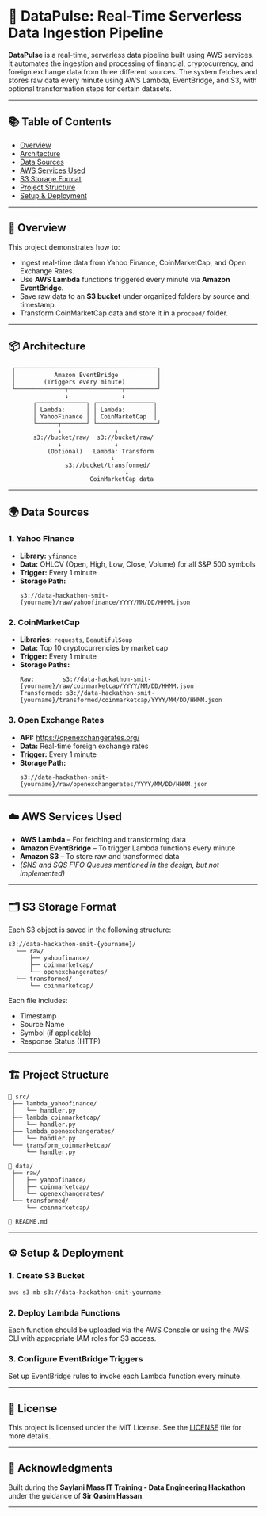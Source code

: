 # 🚀 DataPulse: Real-Time Serverless Data Ingestion Pipeline

**DataPulse** is a real-time, serverless data pipeline built using AWS services. It automates the ingestion and processing of financial, cryptocurrency, and foreign exchange data from three different sources. The system fetches and stores raw data every minute using AWS Lambda, EventBridge, and S3, with optional transformation steps for certain datasets.

---

## 📚 Table of Contents

- [Overview](#overview)
- [Architecture](#architecture)
- [Data Sources](#data-sources)
- [AWS Services Used](#aws-services-used)
- [S3 Storage Format](#s3-storage-format)
- [Project Structure](#project-structure)
- [Setup & Deployment](#setup--deployment)

---

## 🧠 Overview

This project demonstrates how to:

- Ingest real-time data from Yahoo Finance, CoinMarketCap, and Open Exchange Rates.
- Use **AWS Lambda** functions triggered every minute via **Amazon EventBridge**.
- Save raw data to an **S3 bucket** under organized folders by source and timestamp.
- Transform CoinMarketCap data and store it in a `proceed/` folder.

---

## 📦 Architecture

```
 ┌────────────────────────────────────────┐
 │           Amazon EventBridge           │
 │        (Triggers every minute)         │
 └──────────────┬───────────────┬─────────┘
                ↓               ↓
       ┌──────────────┐ ┌────────────────┐
       │ Lambda:      │ │ Lambda:        │
       │ YahooFinance │ │ CoinMarketCap  │
       └──────┬───────┘ └──────┬──────────┘
              ↓               ↓
       s3://bucket/raw/  s3://bucket/raw/
              ↓               ↓
           (Optional)   Lambda: Transform
                             ↓
                s3://bucket/transformed/
                                 ↓
                       CoinMarketCap data
```

---

## 🌍 Data Sources

### 1. Yahoo Finance
- **Library:** `yfinance`
- **Data:** OHLCV (Open, High, Low, Close, Volume) for all S&P 500 symbols
- **Trigger:** Every 1 minute
- **Storage Path:**
  ```
  s3://data-hackathon-smit-{yourname}/raw/yahoofinance/YYYY/MM/DD/HHMM.json
  ```

### 2. CoinMarketCap
- **Libraries:** `requests`, `BeautifulSoup`
- **Data:** Top 10 cryptocurrencies by market cap
- **Trigger:** Every 1 minute
- **Storage Paths:**
  ```
  Raw:        s3://data-hackathon-smit-{yourname}/raw/coinmarketcap/YYYY/MM/DD/HHMM.json
  Transformed: s3://data-hackathon-smit-{yourname}/transformed/coinmarketcap/YYYY/MM/DD/HHMM.json
  ```

### 3. Open Exchange Rates
- **API:** https://openexchangerates.org/
- **Data:** Real-time foreign exchange rates
- **Trigger:** Every 1 minute
- **Storage Path:**
  ```
  s3://data-hackathon-smit-{yourname}/raw/openexchangerates/YYYY/MM/DD/HHMM.json
  ```

---

## ☁️ AWS Services Used

- **AWS Lambda** – For fetching and transforming data
- **Amazon EventBridge** – To trigger Lambda functions every minute
- **Amazon S3** – To store raw and transformed data
- *(SNS and SQS FIFO Queues mentioned in the design, but not implemented)*

---

## 🗂️ S3 Storage Format

Each S3 object is saved in the following structure:
```
s3://data-hackathon-smit-{yourname}/
  └── raw/
      ├── yahoofinance/
      ├── coinmarketcap/
      └── openexchangerates/
  └── transformed/
      └── coinmarketcap/
```

Each file includes:
- Timestamp
- Source Name
- Symbol (if applicable)
- Response Status (HTTP)

---

## 🏗️ Project Structure

```
📁 src/
 ├── lambda_yahoofinance/
 │   └── handler.py
 ├── lambda_coinmarketcap/
 │   └── handler.py
 ├── lambda_openexchangerates/
 │   └── handler.py
 └── transform_coinmarketcap/
     └── handler.py

📁 data/
 ├── raw/
 │   ├── yahoofinance/
 │   ├── coinmarketcap/
 │   └── openexchangerates/
 └── transformed/
     └── coinmarketcap/

📄 README.md
```

---

## ⚙️ Setup & Deployment

### 1. Create S3 Bucket
```bash
aws s3 mb s3://data-hackathon-smit-yourname
```

### 2. Deploy Lambda Functions
Each function should be uploaded via the AWS Console or using the AWS CLI with appropriate IAM roles for S3 access.

### 3. Configure EventBridge Triggers
Set up EventBridge rules to invoke each Lambda function every minute.

---

## 📜 License

This project is licensed under the MIT License. See the [LICENSE](LICENSE) file for more details.

---

## 🙌 Acknowledgments

Built during the **Saylani Mass IT Training - Data Engineering Hackathon** under the guidance of **Sir Qasim Hassan**.

---